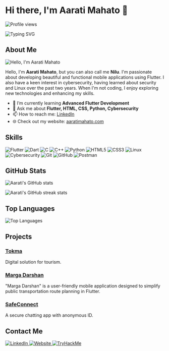 # Hi there, I'm Aarati Mahato 👋
<p align="left">
  <img src="https://komarev.com/ghpvc/?username=nilumahato&label=Profile%20views&color=0e75b6&style=flat" alt="Profile views">
</p>

![Typing SVG](https://readme-typing-svg.herokuapp.com?color=%2336BCF7&lines=Flutter+Developer;HTML%2C+CSS%2C+Python+Enthusiast;Cybersecurity+Learner)

## About Me

<p align="left">
  <img src="https://readme-typing-svg.herokuapp.com?color=%23F7BC36&center=false&vCenter=false&lines=Hello%2C+I'm+Aarati+Mahato;You+can+also+call+me+Nilu;Welcome+to+my+GitHub+profile!" alt="Hello, I'm Aarati Mahato">
</p>

Hello, I'm **Aarati Mahato**, but you can also call me **Nilu**. I'm passionate about developing beautiful and functional mobile applications using Flutter. I also have a keen interest in cybersecurity, having learned about security and Linux over the past two years. When I'm not coding, I enjoy exploring new technologies and enhancing my skills.

- 🌱 I’m currently learning **Advanced Flutter Development**
- 💬 Ask me about **Flutter, HTML, CSS, Python, Cybersecurity**
- 📫 How to reach me: [LinkedIn](https://www.linkedin.com/in/aarati-mahato-%F0%9F%87%B3%F0%9F%87%B5-131500211/)
- 🌐 Check out my website: [aaratimahato.com](https://aaratimahato.com.np)

## Skills

<p align="left">
  <img src="https://img.shields.io/badge/Flutter-%2302569B.svg?style=for-the-badge&logo=Flutter&logoColor=white" alt="Flutter" />
  <img src="https://img.shields.io/badge/Dart-%230175C2.svg?style=for-the-badge&logo=dart&logoColor=white" alt="Dart" />
  <img src="https://img.shields.io/badge/C-%2300599C.svg?style=for-the-badge&logo=c&logoColor=white" alt="C" />
  <img src="https://img.shields.io/badge/C++-%2300599C.svg?style=for-the-badge&logo=c%2B%2B&logoColor=white" alt="C++" />
  <img src="https://img.shields.io/badge/Python-3670A0?style=for-the-badge&logo=python&logoColor=ffdd54" alt="Python" />
  <img src="https://img.shields.io/badge/HTML5-E34F26?style=for-the-badge&logo=html5&logoColor=white" alt="HTML5" />
  <img src="https://img.shields.io/badge/CSS3-%231572B6.svg?style=for-the-badge&logo=css3&logoColor=white" alt="CSS3" />
  <img src="https://img.shields.io/badge/Linux-FCC624?style=for-the-badge&logo=linux&logoColor=white" alt="Linux" />
  <img src="https://img.shields.io/badge/Cybersecurity-2b2e4a?style=for-the-badge&logo=cybersecurity&logoColor=white" alt="Cybersecurity" />
  <img src="https://img.shields.io/badge/Git-%23F05033.svg?style=for-the-badge&logo=git&logoColor=white" alt="Git" />
  <img src="https://img.shields.io/badge/GitHub-%2312100E.svg?style=for-the-badge&logo=github&logoColor=white" alt="GitHub" />
  <img src="https://img.shields.io/badge/Postman-%23FF6C37.svg?style=for-the-badge&logo=postman&logoColor=white" alt="Postman" />
</p>

## GitHub Stats

<p align="left">
  <img src="https://github-readme-stats.vercel.app/api?username=nilumahato&show_icons=true&theme=radical&count_private=true&include_all_commits=true" alt="Aarati's GitHub stats">
</p>
<p align="left">
  <img src="https://github-readme-streak-stats.herokuapp.com/?user=nilumahato&theme=radical" alt="Aarati's GitHub streak stats">
</p>

## Top Languages

<p align="left">
  <img src="https://github-readme-stats.vercel.app/api/top-langs/?username=nilumahato&layout=compact&theme=radical&langs_count=10" alt="Top Languages">
</p>

## Projects

### [Tokma](https://github.com/nilumahato/Tokma)
Digital solution for tourism.

### [Marga Darshan](https://github.com/nilumahato/Marga-Darshan)
"Marga Darshan" is a user-friendly mobile application designed to simplify public transportation route planning in Flutter.

### [SafeConnect](https://github.com/patali09/SafeConnect/tree/nilu)
A secure chatting app with anonymous ID.

## Contact Me

<p align="left">
  <a href="https://www.linkedin.com/in/aarati-mahato-%F0%9F%87%B3%F0%9F%87%B5-131500211/">
    <img src="https://img.shields.io/badge/LinkedIn-%230077B5.svg?style=for-the-badge&logo=linkedin&logoColor=white" alt="LinkedIn" />
  </a>
  <a href="https://aaratimahato.com.np">
    <img src="https://img.shields.io/badge/Website-%2312100E.svg?style=for-the-badge&logo=firefox&logoColor=white" alt="Website" />
  </a>
  <a href="https://tryhackme.com/p/Nilu">
    <img src="https://img.shields.io/badge/TryHackMe-%23212C42.svg?style=for-the-badge&logo=tryhackme&logoColor=white" alt="TryHackMe" />
  </a>
</p>
